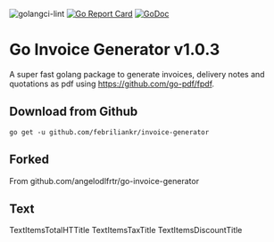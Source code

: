 ![golangci-lint](https://github.com/febriliankr/invoice-generator/actions/workflows/golangci-lint.yml/badge.svg)
[![Go Report Card](https://goreportcard.com/badge/github.com/febriliankr/invoice-generator)](https://goreportcard.com/report/github.com/febriliankr/invoice-generator)
[![GoDoc](https://godoc.org/github.com/febriliankr/invoice-generator?status.svg)](https://godoc.org/github.com/febriliankr/invoice-generator)

# Go Invoice Generator v1.0.3

A super fast golang package to generate invoices, delivery notes and quotations as pdf
using https://github.com/go-pdf/fpdf.

## Download from Github

```
go get -u github.com/febriliankr/invoice-generator
```

## Forked

From github.com/angelodlfrtr/go-invoice-generator

## Text

TextItemsTotalHTTitle
TextItemsTaxTitle
TextItemsDiscountTitle
